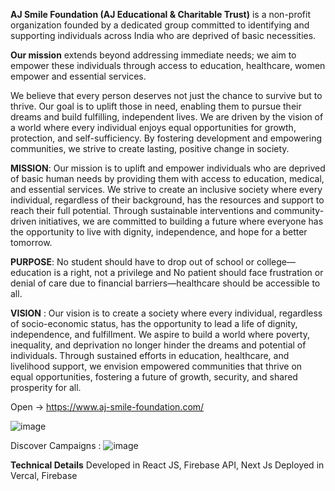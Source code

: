 **AJ Smile Foundation (AJ Educational & Charitable Trust)** is a non-profit organization founded by a dedicated group committed to identifying and supporting individuals across India who are deprived of basic necessities.

**Our mission** extends beyond addressing immediate needs; we aim to empower these individuals through access to education, healthcare, women empower and essential services.

We believe that every person deserves not just the chance to survive but to thrive. Our goal is to uplift those in need, enabling them to pursue their dreams and build fulfilling, independent lives. We are driven by the vision of a world where every individual enjoys equal opportunities for growth, protection, and self-sufficiency. By fostering development and empowering communities, we strive to create lasting, positive change in society.

   
**MISSION**: Our mission is to uplift and empower individuals who are deprived of basic human needs by providing them with access to education, medical, and essential services. We strive to create an inclusive society where every individual, regardless of their background, has the resources and support to reach their full potential. Through sustainable interventions and community-driven initiatives, we are committed to building a future where everyone has the opportunity to live with dignity, independence, and hope for a better tomorrow.

**PURPOSE**: No student should have to drop out of school or college—education is a right, not a privilege and No patient should face frustration or denial of care due to financial barriers—healthcare should be accessible to all.

**VISION** : Our vision is to create a society where every individual, regardless of socio-economic status, has the opportunity to lead a life of dignity, independence, and fulfillment. We aspire to build a world where poverty, inequality, and deprivation no longer hinder the dreams and potential of individuals. Through sustained efforts in education, healthcare, and livelihood support, we envision empowered communities that thrive on equal opportunities, fostering a future of growth, security, and shared prosperity for all.

Open -> https://www.aj-smile-foundation.com/

![image](https://github.com/user-attachments/assets/6f99e423-2cbc-40f8-b7d0-d45bc031eaa0)

Discover Campaigns : 
![image](https://github.com/user-attachments/assets/73b0da5c-b8ec-4335-a7a7-c63ce02e0c73)


**Technical Details**
Developed in React JS, Firebase API, Next Js
Deployed in Vercal, Firebase 

